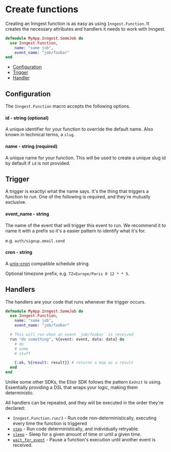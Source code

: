 # Create functions

Creating an Inngest function is as easy as using `Inngest.Function`. It creates
the necessary attributes and handlers it needs to work with Inngest.

``` elixir
defmodule MyApp.Inngest.SomeJob do
  use Inngest.Function,
    name: "some job",
    event_name: "job/foobar"
end
```

- [Configuration](#configuration)
- [Trigger](#trigger)
- [Handler](#handler)

## Configuration

The `Inngest.Function` macro accepts the following options.

#### id - string (optional)

A unique identifier for your function to override the default name.
Also known in technical terms, a `slug`.

#### name - string (required)

A unique name for your function. This will be used to create a unique
slug id by default if `id` is not provided.


## Trigger

A trigger is exactlyi what the name says. It's the thing that triggers a function
to run. One of the following is required, and they're mutually exclusive.

#### event_name - string

The name of the event that will trigger this event to run.
We recommend it to name it with a prefix so it's a easier pattern to identify
what it's for.

e.g. `auth/signup.email.send`

#### cron - string

A [unix-cron](https://crontab.guru/) compatible schedule string.

Optional timezone prefix, e.g. `TZ=Europe/Paris 0 12 * * 5`.

## Handlers

The handlers are your code that runs whenever the trigger occurs.

``` elixir
defmodule MyApp.Inngest.SomeJob do
  use Inngest.Function,
    name: "some job",
    event_name: "job/foobar"

  # This will run when an event `job/foobar` is received
  run "do something", %{event: event, data: data} do
    # do
    # some
    # stuff

    {:ok, %{result: result}} # returns a map as a result
  end
end
```

Unlike some other SDKs, the Elixir SDK follows the pattern `ExUnit` is using.
Essentially providing a DSL that wraps your logic, making them deterministic.

All handlers can be repeated, and they will be executed in the order they're
declared:

- `Inngest.Function.run/3` - Run code non-deterministically, executing every time the function is triggered
- [`step`](step.html) - Run code deterministically, and individually retryable.
- [`sleep`](sleep.html) - Sleep for a given amount of time or until a given time.
- [`wait_for_event`](wait-for-event.html) - Pause a function's execution until another event is received.
